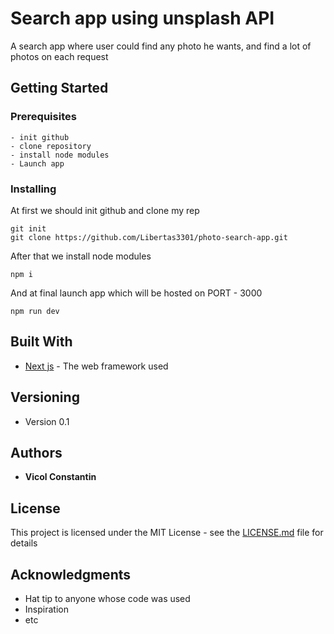 # Search app using unsplash API

A search app where user could find any photo he wants, and find a lot of photos on each request

## Getting Started

### Prerequisites

```
- init github
- clone repository
- install node modules
- Launch app
```

### Installing

At first we should init github and clone my rep

```
git init
git clone https://github.com/Libertas3301/photo-search-app.git

```

After that we install node modules

```
npm i
```

And at final launch app which will be hosted on PORT - 3000

```
npm run dev
```

## Built With

- [Next js](https://github.com/zeit/next.js/) - The web framework used

## Versioning

- Version 0.1

## Authors

- **Vicol Constantin**

## License

This project is licensed under the MIT License - see the [LICENSE.md](LICENSE.md) file for details

## Acknowledgments

- Hat tip to anyone whose code was used
- Inspiration
- etc
